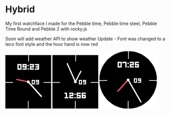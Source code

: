 # Hybrid
My first watchface I made for the Pebble time, Pebble time steel, Pebble Time Round and Pebble 2 with rocky.js

Soon will add weather API to show weather
Update - Font was changed to a leco font style and the hour hand is now red

![Pebble Time](Screenshots/pebble_screenshot_2020-02-09_09-23-04.png)
![Pebble 2](Screenshots/pebble_screenshot_2020-02-09_12-56-30.png)
![Pebble Time Round](Screenshots/pebble_screenshot_2020-02-09_07-25-16.png)

